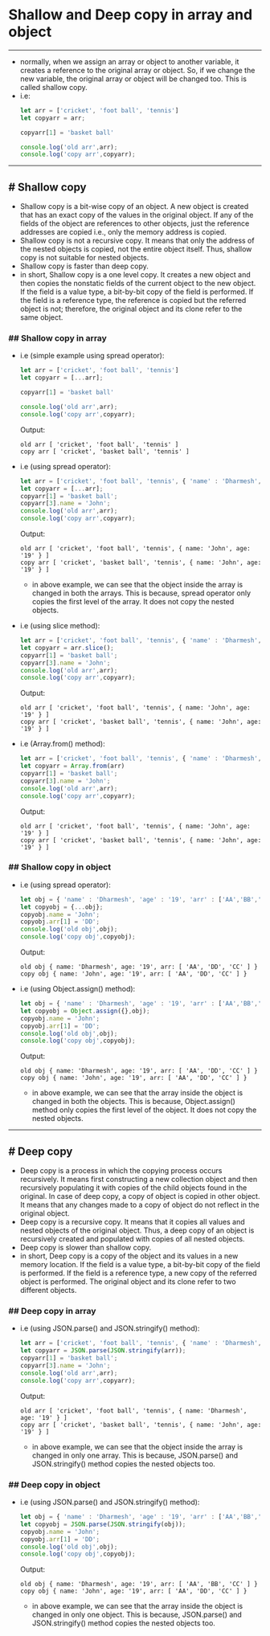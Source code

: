 # Shallow and Deep copy in array and object

---
- normally, when we assign an array or object to another variable, it creates a reference to the original array or object. So, if we change the new variable, the original array or object will be changed too. This is called shallow copy.
- i.e: 
    ```javascript
    let arr = ['cricket', 'foot ball', 'tennis']
    let copyarr = arr;

    copyarr[1] = 'basket ball'

    console.log('old arr',arr);
    console.log('copy arr',copyarr);
    ```

---

## # Shallow copy
- Shallow copy is a bit-wise copy of an object. A new object is created that has an exact copy of the values in the original object. If any of the fields of the object are references to other objects, just the reference addresses are copied i.e., only the memory address is copied.
- Shallow copy is not a recursive copy. It means that only the address of the nested objects is copied, not the entire object itself. Thus, shallow copy is not suitable for nested objects.
- Shallow copy is faster than deep copy.
- in short, Shallow copy is a one level copy. It creates a new object and then copies the nonstatic fields of the current object to the new object. If the field is a value type, a bit-by-bit copy of the field is performed. If the field is a reference type, the reference is copied but the referred object is not; therefore, the original object and its clone refer to the same object.


### ## Shallow copy in array

- i.e (simple example using spread operator):
    ```javascript
    let arr = ['cricket', 'foot ball', 'tennis']
    let copyarr = [...arr];

    copyarr[1] = 'basket ball'

    console.log('old arr',arr);
    console.log('copy arr',copyarr);
    ```
    Output:
    ```
    old arr [ 'cricket', 'foot ball', 'tennis' ]
    copy arr [ 'cricket', 'basket ball', 'tennis' ]
    ```

- i.e (using spread operator):
    ```javascript
    let arr = ['cricket', 'foot ball', 'tennis', { 'name' : 'Dharmesh', 'age' : '19'}]
    let copyarr = [...arr];
    copyarr[1] = 'basket ball';
    copyarr[3].name = 'John';
    console.log('old arr',arr);
    console.log('copy arr',copyarr);
    ```
    Output:
    ```
    old arr [ 'cricket', 'foot ball', 'tennis', { name: 'John', age: '19' } ]
    copy arr [ 'cricket', 'basket ball', 'tennis', { name: 'John', age: '19' } ]
    ```
    - in above example, we can see that the object inside the array is changed in both the arrays. This is because, spread operator only copies the first level of the array. It does not copy the nested objects.

- i.e (using slice method):
    ```javascript
    let arr = ['cricket', 'foot ball', 'tennis', { 'name' : 'Dharmesh', 'age' : '19'}]
    let copyarr = arr.slice();
    copyarr[1] = 'basket ball';
    copyarr[3].name = 'John';
    console.log('old arr',arr);
    console.log('copy arr',copyarr);
    ```
    Output:
    ```
    old arr [ 'cricket', 'foot ball', 'tennis', { name: 'John', age: '19' } ]
    copy arr [ 'cricket', 'basket ball', 'tennis', { name: 'John', age: '19' } ]
    ```

- i.e (Array.from() method):
    ```javascript
    let arr = ['cricket', 'foot ball', 'tennis', { 'name' : 'Dharmesh', 'age' : '19'}]
    let copyarr = Array.from(arr)
    copyarr[1] = 'basket ball';
    copyarr[3].name = 'John';
    console.log('old arr',arr);
    console.log('copy arr',copyarr);
    ```
    Output:
    ```
    old arr [ 'cricket', 'foot ball', 'tennis', { name: 'John', age: '19' } ]
    copy arr [ 'cricket', 'basket ball', 'tennis', { name: 'John', age: '19' } ]
    ```
### ## Shallow copy in object

- i.e (using spread operator):
    ```javascript
    let obj = { 'name' : 'Dharmesh', 'age' : '19', 'arr' : ['AA','BB','CC']}
    let copyobj = {...obj};
    copyobj.name = 'John';
    copyobj.arr[1] = 'DD';
    console.log('old obj',obj);
    console.log('copy obj',copyobj);
    ```
    Output:
    ```
    old obj { name: 'Dharmesh', age: '19', arr: [ 'AA', 'DD', 'CC' ] }
    copy obj { name: 'John', age: '19', arr: [ 'AA', 'DD', 'CC' ] }
    ```

- i.e (using Object.assign() method):
    ```javascript
    let obj = { 'name' : 'Dharmesh', 'age' : '19', 'arr' : ['AA','BB','CC']}
    let copyobj = Object.assign({},obj);
    copyobj.name = 'John';
    copyobj.arr[1] = 'DD';
    console.log('old obj',obj);
    console.log('copy obj',copyobj);
    ```
    Output:
    ```
    old obj { name: 'Dharmesh', age: '19', arr: [ 'AA', 'DD', 'CC' ] }
    copy obj { name: 'John', age: '19', arr: [ 'AA', 'DD', 'CC' ] }
    ```
    - in above example, we can see that the array inside the object is changed in both the objects. This is because, Object.assign() method only copies the first level of the object. It does not copy the nested objects.

---

## # Deep copy
- Deep copy is a process in which the copying process occurs recursively. It means first constructing a new collection object and then recursively populating it with copies of the child objects found in the original. In case of deep copy, a copy of object is copied in other object. It means that any changes made to a copy of object do not reflect in the original object.
- Deep copy is a recursive copy. It means that it copies all values and nested objects of the original object. Thus, a deep copy of an object is recursively created and populated with copies of all nested objects.
- Deep copy is slower than shallow copy.
- in short, Deep copy is a copy of the object and its values in a new memory location. If the field is a value type, a bit-by-bit copy of the field is performed. If the field is a reference type, a new copy of the referred object is performed. The original object and its clone refer to two different objects.

### ## Deep copy in array

- i.e (using JSON.parse() and JSON.stringify() method):
    ```javascript
    let arr = ['cricket', 'foot ball', 'tennis', { 'name' : 'Dharmesh', 'age' : '19'}]
    let copyarr = JSON.parse(JSON.stringify(arr));
    copyarr[1] = 'basket ball';
    copyarr[3].name = 'John';
    console.log('old arr',arr);
    console.log('copy arr',copyarr);
    ```
    Output:
    ```
    old arr [ 'cricket', 'foot ball', 'tennis', { name: 'Dharmesh', age: '19' } ]
    copy arr [ 'cricket', 'basket ball', 'tennis', { name: 'John', age: '19' } ]
    ```
    - in above example, we can see that the object inside the array is changed in only one array. This is because, JSON.parse() and JSON.stringify() method copies the nested objects too.

### ## Deep copy in object

- i.e (using JSON.parse() and JSON.stringify() method):
    ```javascript
    let obj = { 'name' : 'Dharmesh', 'age' : '19', 'arr' : ['AA','BB','CC']}
    let copyobj = JSON.parse(JSON.stringify(obj));
    copyobj.name = 'John';
    copyobj.arr[1] = 'DD';
    console.log('old obj',obj);
    console.log('copy obj',copyobj);
    ```
    Output:
    ```
    old obj { name: 'Dharmesh', age: '19', arr: [ 'AA', 'BB', 'CC' ] }
    copy obj { name: 'John', age: '19', arr: [ 'AA', 'DD', 'CC' ] }
    ```
    - in above example, we can see that the array inside the object is changed in only one object. This is because, JSON.parse() and JSON.stringify() method copies the nested objects too.
